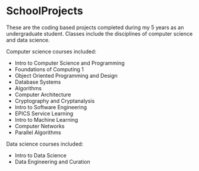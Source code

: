 # SchoolProjects
These are the coding based projects completed during my 5 years as an undergraduate student.
Classes include the disciplines of computer science and data science.

Computer science courses included:
- Intro to Computer Science and Programming
- Foundations of Computing 1
- Object Oriented Programming and Design
- Database Systems
- Algorithms
- Computer Architecture
- Cryptography and Cryptanalysis
- Intro to Software Engineering
- EPICS Service Learning
- Intro to Machine Learning
- Computer Networks
- Parallel Algorithms

Data science courses included:
- Intro to Data Science
- Data Engineering and Curation
